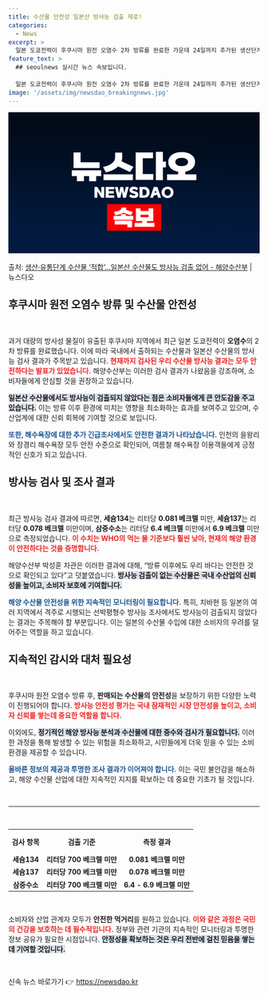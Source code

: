 ```yaml
---
title: 수산물 안전성 일본산 방사능 검출 제로!
categories:
  - News
excerpt: >
  일본 도쿄전력이 후쿠시마 원전 오염수 2차 방류를 완료한 가운데 24일까지 추가된 생산단계유통단계의 우리 수…
feature_text: >
  ## seoulnews 실시간 뉴스 속보입니다.

  일본 도쿄전력이 후쿠시마 원전 오염수 2차 방류를 완료한 가운데 24일까지 추가된 생산단계유통단계의 우리 수…
image: '/assets/img/newsdao_breakingnews.jpg'
---
```


![뉴스다오 속보](/assets/img/newsdao_breakingnews.jpg)

<p>출처: <a href="https://newsdao.kr/2295" rel="dofollow">생산·유통단계 수산물 ‘적합’…일본산 수산물도 방사능 검출 없어 - 해양수산부</a> | 뉴스다오</p>

<h2 data-ke-size="size26">후쿠시마 원전 오염수 방류 및 수산물 안전성</h2>

<p data-ke-size="size16">&nbsp;</p>

과거 대량의 방사성 물질이 유출된 후쿠시마 지역에서 최근 일본 도쿄전력이 <b>오염수</b>의 2차 방류를 완료했습니다. 이에 따라 국내에서 출하되는 수산물과 일본산 수산물의 방사능 검사 결과가 주목받고 있습니다. <b><span style="color: #ee2323;">현재까지 검사된 우리 수산물 방사능 결과는 모두 안전하다는 발표가 있었습니다.</span></b> 해양수산부는 이러한 검사 결과가 나왔음을 강조하며, 소비자들에게 안심할 것을 권장하고 있습니다. 

<b><span style="background-color: #21538527;">일본산 수산물에서도 방사능이 검출되지 않았다는 점은 소비자들에게 큰 안도감을 주고 있습니다.</span></b> 이는 방류 이후 환경에 미치는 영향을 최소화하는 효과를 보여주고 있으며, 수산업계에 대한 신뢰 회복에 기여할 것으로 보입니다. 

<b><span style="color: #1a5490;">또한, 해수욕장에 대한 추가 긴급조사에서도 안전한 결과가 나타났습니다.</span></b> 인천의 을왕리와 장경리 해수욕장 모두 안전 수준으로 확인되어, 여름철 해수욕장 이용객들에게 긍정적인 신호가 되고 있습니다.

<h2 data-ke-size="size26">방사능 검사 및 조사 결과</h2>

<p data-ke-size="size16">&nbsp;</p>

최근 방사능 검사 결과에 따르면, <b>세슘134</b>는 리터당 <b>0.081 베크렐</b> 미만, <b>세슘137</b>는 리터당 <b>0.078 베크렐</b> 미만이며, <b>삼중수소</b>는 리터당 <b>6.4 베크렐</b> 미만에서 <b>6.9 베크렐</b> 미만으로 측정되었습니다. <b><span style="color: #ee2323;">이 수치는 WHO의 먹는 물 기준보다 훨씬 낮아, 현재의 해양 환경이 안전하다는 것을 증명합니다.</span></b> 

해양수산부 박성훈 차관은 이러한 결과에 대해, “방류 이후에도 우리 바다는 안전한 것으로 확인되고 있다”고 덧붙였습니다. <b><span style="background-color: #21538527;">방사능 검출이 없는 수산물은 국내 수산업의 신뢰성을 높이고, 소비자 보호에 기여합니다.</span></b>

<b><span style="color: #1a5490;">해양 수산물 안전성을 위한 지속적인 모니터링이 필요합니다.</span></b> 특히, 치바현 등 일본의 여러 지역에서 격주로 시행되는 선박평형수 방사능 조사에서도 방사능이 검출되지 않았다는 결과는 주목해야 할 부분입니다. 이는 일본의 수산물 수입에 대한 소비자의 우려를 덜어주는 역할을 하고 있습니다.

<h2 data-ke-size="size26">지속적인 감시와 대처 필요성</h2>

<p data-ke-size="size16">&nbsp;</p>

후쿠시마 원전 오염수 방류 후, <b>판매되는 수산물의 안전성</b>을 보장하기 위한 다양한 노력이 진행되어야 합니다. <b><span style="color: #ee2323;">방사능 안전성 평가는 국내 잠재적인 시장 안전성을 높이고, 소비자 신뢰를 쌓는데 중요한 역할을 합니다.</span></b> 

이외에도, <b><span style="background-color: #21538527;">정기적인 해양 방사능 분석과 수산물에 대한 중수와 검사가 필요합니다.</span></b> 이러한 과정을 통해 발생할 수 있는 위험을 최소화하고, 시민들에게 더욱 믿을 수 있는 소비 환경을 제공할 수 있습니다. 

<b><span style="color: #1a5490;">올바른 정보의 제공과 투명한 조사 결과가 이어져야 합니다.</span></b> 이는 국민 불안감을 해소하고, 해양 수산물 산업에 대한 지속적인 지지를 확보하는 데 중요한 기초가 될 것입니다. 

<p data-ke-size="size16">&nbsp;</p>

<hr />

<p data-ke-size="size16">&nbsp;</p>

<table style="width: 100%; border-collapse: collapse;">
    <tr>
        <th style="text-align: center; height: 40px;"><b>검사 항목</b></th>
        <th style="text-align: center; height: 40px;"><b>검출 기준</b></th>
        <th style="text-align: center; height: 40px;"><b>측정 결과</b></th>
    </tr>
    <tr>
        <td style="text-align: center; height: 17px;"><b>세슘134</b></td>
        <td style="text-align: center; height: 17px;"><b>리터당 700 베크렐 미만</b></td>
        <td style="text-align: center; height: 17px;"><b>0.081 베크렐 미만</b></td>
    </tr>
    <tr>
        <td style="text-align: center; height: 17px;"><b>세슘137</b></td>
        <td style="text-align: center; height: 17px;"><b>리터당 700 베크렐 미만</b></td>
        <td style="text-align: center; height: 17px;"><b>0.078 베크렐 미만</b></td>
    </tr>
    <tr>
        <td style="text-align: center; height: 17px;"><b>삼중수소</b></td>
        <td style="text-align: center; height: 17px;"><b>리터당 700 베크렐 미만</b></td>
        <td style="text-align: center; height: 17px;"><b>6.4 - 6.9 베크렐 미만</b></td>
    </tr>
</table>

<p data-ke-size="size16">&nbsp;</p>

소비자와 산업 관계자 모두가 <b>안전한 먹거리</b>를 원하고 있습니다. <b><span style="color: #ee2323;">이와 같은 과정은 국민의 건강을 보호하는 데 필수적입니다.</span></b> 정부와 관련 기관의 지속적인 모니터링과 투명한 정보 공유가 필요한 시점입니다. <b><span style="background-color: #21538527;">안정성을 확보하는 것은 우리 전반에 걸친 믿음을 쌓는데 기여할 것입니다.</span></b>

<p data-ke-size="size16">&nbsp;</p> 

신속 뉴스 바로가기 👉 <a href="https://newsdao.kr" rel="dofollow">https://newsdao.kr</a>


